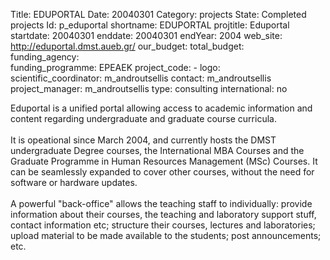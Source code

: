 Title: EDUPORTAL 
Date:  20040301 
Category: projects 
State: Completed projects
Id: p_eduportal 
shortname: EDUPORTAL 
projtitle: Eduportal 
startdate: 20040301 
enddate: 20040301 
endYear: 2004 
web_site: http://eduportal.dmst.aueb.gr/ 
our_budget: 
total_budget:  
funding_agency:  
funding_programme: EPEAEK 
project_code: - 
logo:   
scientific_coordinator: m_androutsellis 
contact: m_androutsellis 
project_manager: m_androutsellis 
type: consulting 
international: no

Eduportal is a unified portal allowing access to academic information
and content regarding undergraduate and graduate course curricula.
<br/><br/>
It is opeational since March 2004, and currently hosts the DMST
undergraduate Degree courses, the International MBA Courses and the
Graduate Programme in Human Resources Management (MSc) Courses. It can
be seamlessly expanded to cover other courses, without the need for
software or hardware updates.
<br/><br/>
A powerful "back-office" allows the teaching staff to individually:
provide information about their courses, the teaching and laboratory
support stuff, contact information etc; structure their courses,
lectures and laboratories; upload material to be made available to the
students; post announcements; etc.
